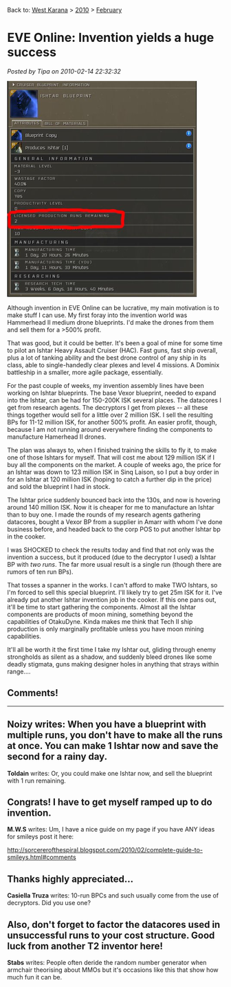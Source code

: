 Back to: [West Karana](/posts/westkarana.md) > [2010](/posts/2010/westkarana.md) > [February](./westkarana.md)
# EVE Online: Invention yields a huge success

*Posted by Tipa on 2010-02-14 22:32:32*

![](../../../uploads/2010/02/ishtarbp.jpg "Ishtar Two Run BP")

Although invention in EVE Online can be lucrative, my main motivation is to make stuff I can use. My first foray into the invention world was Hammerhead II medium drone blueprints. I'd make the drones from them and sell them for a >500% profit.

That was good, but it could be better. It's been a goal of mine for some time to pilot an Ishtar Heavy Assault Cruiser (HAC). Fast guns, fast ship overall, plus a lot of tanking ability and the best drone control of any ship in its class, able to single-handedly clear plexes and level 4 missions. A Dominix battleship in a smaller, more agile package, essentially.

For the past couple of weeks, my invention assembly lines have been working on Ishtar blueprints. The base Vexor blueprint, needed to expand into the Ishtar, can be had for 150-200K ISK several places. The datacores I get from research agents. The decryptors I get from plexes -- all these things together would sell for a little over 2 million ISK. I sell the resulting BPs for 11-12 million ISK, for another 500% profit. An easier profit, though, because I am not running around everywhere finding the components to manufacture Hamerhead II drones.

The plan was always to, when I finished training the skills to fly it, to make one of those Ishtars for myself. That will cost me about 129 million ISK if I buy all the components on the market. A couple of weeks ago, the price for an Ishtar was down to 123 million ISK in Sinq Laison, so I put a buy order in for an Ishtar at 120 million ISK (hoping to catch a further dip in the price) and sold the blueprint I had in stock.

The Ishtar price suddenly bounced back into the 130s, and now is hovering around 140 million ISK. Now it is cheaper for me to manufacture an Ishtar than to buy one. I made the rounds of my research agents gathering datacores, bought a Vexor BP from a supplier in Amarr with whom I've done business before, and headed back to the corp POS to put another Ishtar bp in the cooker.

I was SHOCKED to check the results today and find that not only was the invention a success, but it produced (due to the decryptor I used) a Ishtar BP with *two runs*. The far more usual result is a single run (though there are rumors of ten run BPs).

That tosses a spanner in the works. I can't afford to make TWO Ishtars, so I'm forced to sell this special blueprint. I'll likely try to get 25m ISK for it. I've already put another Ishtar invention job in the cooker. If this one pans out, it'll be time to start gathering the components. Almost all the Ishtar components are products of moon mining, something beyond the capabilities of OtakuDyne. Kinda makes me think that Tech II ship production is only marginally profitable unless you have moon mining capabilities.

It'll all be worth it the first time I take my Ishtar out, gliding through enemy strongholds as silent as a shadow, and suddenly bleed drones like some deadly stigmata, guns making designer holes in anything that strays within range....

## Comments!
---
**Noizy** writes: When you have a blueprint with multiple runs, you don't have to make all the runs at once. You can make 1 Ishtar now and save the second for a rainy day.
---
**Toldain** writes: Or, you could make one Ishtar now, and sell the blueprint with 1 run remaining.

Congrats! I have to get myself ramped up to do invention.
---
**M.W.S** writes: Um, I have a nice guide on my page if you have ANY ideas for smileys post it here:

http://sorcererofthespiral.blogspot.com/2010/02/complete-guide-to-smileys.html#comments


Thanks highly appreciated...
---
**Casiella Truza** writes: 10-run BPCs and such usually come from the use of decryptors. Did you use one?

Also, don't forget to factor the datacores used in unsuccessful runs to your cost structure. Good luck from another T2 inventor here!
---
**Stabs** writes: People often deride the random number generator when armchair theorising about MMOs but it's occasions like this that show how much fun it can be.
